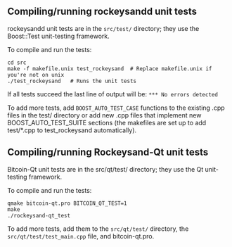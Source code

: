 Compiling/running rockeysandd unit tests
------------------------------------

rockeysandd unit tests are in the `src/test/` directory; they
use the Boost::Test unit-testing framework.

To compile and run the tests:

	cd src
	make -f makefile.unix test_rockeysand  # Replace makefile.unix if you're not on unix
	./test_rockeysand   # Runs the unit tests

If all tests succeed the last line of output will be:
`*** No errors detected`

To add more tests, add `BOOST_AUTO_TEST_CASE` functions to the existing
.cpp files in the test/ directory or add new .cpp files that
implement new BOOST_AUTO_TEST_SUITE sections (the makefiles are
set up to add test/*.cpp to test_rockeysand automatically).


Compiling/running Rockeysand-Qt unit tests
---------------------------------------

Bitcoin-Qt unit tests are in the src/qt/test/ directory; they
use the Qt unit-testing framework.

To compile and run the tests:

	qmake bitcoin-qt.pro BITCOIN_QT_TEST=1
	make
	./rockeysand-qt_test

To add more tests, add them to the `src/qt/test/` directory,
the `src/qt/test/test_main.cpp` file, and bitcoin-qt.pro.
